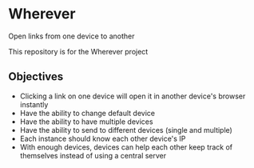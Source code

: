 # Wherever
Open links from one device to another

This repository is for the Wherever project

## Objectives

* Clicking a link on one device will open it in another device's browser instantly
* Have the ability to change default device 
* Have the ability to have multiple devices
* Have the ability to send to different devices (single and multiple)
* Each instance should know each other device's IP
* With enough devices, devices can help each other keep track of themselves instead of using a central server